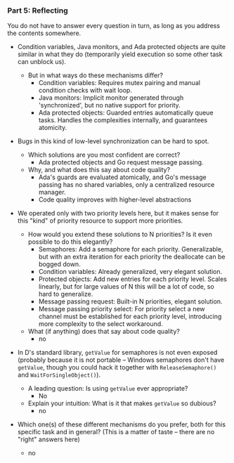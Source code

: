 ### Part 5: Reflecting

You do not have to answer every question in turn, as long as you address the contents somewhere.

- Condition variables, Java monitors, and Ada protected objects are quite similar in what they do (temporarily yield execution so some other task can unblock us).
  - But in what ways do these mechanisms differ?
    - Condition variables: Requires mutex pairing and manual condition checks with wait loop.
    - Java monitors: Implicit monitor generated through 'synchronized', but no native support for priority.
    - Ada protected objects: Guarded entries automatically queue tasks. Handles the complexities internally, and guarantees atomicity.

- Bugs in this kind of low-level synchronization can be hard to spot.
  - Which solutions are you most confident are correct?
    - Ada protected objects and Go request message passing.
  - Why, and what does this say about code quality?
    - Ada's guards are evaluated atomically, and Go's message passing has no shared variables, only a centralized resource manager.
    - Code quality improves with higher-level abstractions

- We operated only with two priority levels here, but it makes sense for this "kind" of priority resource to support more priorities.
  - How would you extend these solutions to N priorities? Is it even possible to do this elegantly?
    - Semaphores: Add a semaphore for each priority. Generalizable, but with an extra iteration for each priority the deallocate can be bogged down.
    - Condition variables: Already generalized, very elegant solution.
    - Protected objects: Add new entries for each priority level. Scales linearly, but for large values of N this will be a lot of code, so hard to generalize.
    - Message passing request: Built-in N priorities, elegant solution.
    - Message passing priority select: For priority select a new channel must be established for each priority level, introducing more complexity to the select workaround.
  - What (if anything) does that say about code quality?
    - no

- In D's standard library, `getValue` for semaphores is not even exposed (probably because it is not portable – Windows semaphores don't have `getValue`, though you could hack it together with `ReleaseSemaphore()` and `WaitForSingleObject()`).
  - A leading question: Is using `getValue` ever appropriate?
    - No
  - Explain your intuition: What is it that makes `getValue` so dubious?
    - no

- Which one(s) of these different mechanisms do you prefer, both for this specific task and in general? (This is a matter of taste – there are no "right" answers here)
    - no